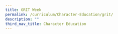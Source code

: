 ```yaml
---
title: GRIT Week
permalink: /curriculum/Character-Education/grit/
description: ""
third_nav_title: Character Education
---
```

